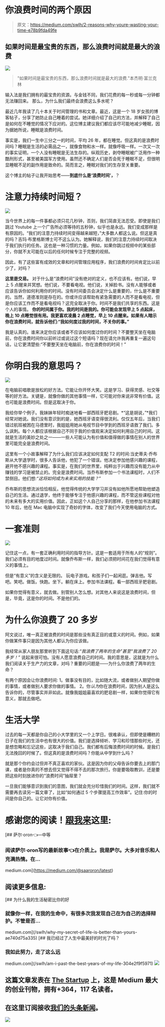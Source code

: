 # 你浪费时间的两个原因

> 原文：<https://medium.com/swlh/2-reasons-why-youre-wasting-your-time-e78b9fda49fe>

## 如果时间是最宝贵的东西，那么浪费时间就是最大的浪费

![](img/2e60b0f158646b7d53cdd01d798787af.png)

> "如果时间是最宝贵的东西，那么浪费时间就是最大的浪费."本杰明·富兰克林

输入法是我们拥有的最宝贵的资源。与金钱不同，我们花费的每一秒或每一分钟都无法赚回来。
那么，为什么我们最终会浪费这么多水呢？

最近几年我读了几十本关于时间管理的书和文章。最近，这是一个 18 岁女孩的博客帖子，分享了她防止自己睡着的尝试。她详细介绍了自己的方法，并解释了自己是如何在不睡觉的情况下应对的。这位博主建议我们都应该尽可能地减少睡眠，因为据她所说，睡眠是浪费时间。

事实是，我们一生中三分之一的时间，平均 26 年，都在睡觉。但这真的是浪费时间吗？睡眠是生活的必需品之一，就像食物和水一样。就像呼吸一样。一次又一次的事实证明，一个人没有睡眠是无法生存的。纵观历史，剥夺睡眠被广泛用作一种酷刑形式，甚至被美国军方使用。虽然还不确定人们是否会死于睡眠不足，但很明显睡眠不足的副作用是致命的。简而言之，睡眠对我们的生存至关重要。

这个博主的帖子让我开始思考——**到底什么是‘浪费时间’，**？

# 注意力持续时间短？

![](img/8437dfbbc90028e235553f54d0f79df3.png)

当今世界上的每一件事都必须只花几秒钟，否则，我们简直无法忍受。即使是我们跳过 Youtube 上一个广告所必须等待的五秒钟，似乎也是永远。我们变成那样是有原因的。“我们的注意力持续时间变得越来越短，”大多数人都这么说。但这是真的吗？吉玛·布里格斯博士可不这么认为。她解释说，我们的注意力持续时间取决于我们执行的任务。这也是一种习惯的力量。例如，如果你跳过视频中的某些部分，你就不太可能在以后的任何时候专注于完整的视频。

因此，有了这些富有成效的文章和时间管理应用程序，我们浪费的时间肯定比以前少了，对吗？

**这里是交易。**
对于什么是“浪费时间”没有绝对的定义，也不应该有。他们说，早上 5 点醒来并冥想。他们说，不要看电视。他们说，关掉脸书。没有人能够或者应该告诉你如何利用你的时间。没有时间委员会决定什么是重要的，什么是不重要的。当然，道德准则是存在的。你或许应该帮助有紧急需要的人而不是看电视，但是你应该工作而不是看电视吗？这完全取决于你。时间不是我们共享的东西。这是个人的事情。
**你的时间属于你。我的时间是我的。你可能会发现早上 5 点起床，晚上 10 点睡觉很有用。我更喜欢凌晨 2 点睡觉，早上 10 点醒来。如果有人暗示你在浪费时间，就告诉他们:“我如何度过我的时间，不关你的事。”**

我是认真的。谁来决定你应该或者不应该如何度过你的时间？不要整天坐在电脑前，你在浪费时间你以前听过或说过这个短语吗？现在请允许我再重复一遍这句话，让它更清楚些:“不要整天坐在电脑前，你在浪费你的时间！”

# 你明白我的意思吗？

![](img/eca80f6117b0a5d8b23b8ff21f06edc4.png)

在电脑前唱歌是放松的好方法。它能让你开怀大笑。这是学习、获得灵感、社交等等的好方法。关键是，就像你做的其他事情一样，它可能对你来说非常有价值。这也可能是浪费时间。但是这取决于你。

我给你举个例子。我妹妹年轻时痴迷地看一部西班牙肥皂剧。*“这是胡说，”*我们经常对她说。我们没有意识到的是，她西班牙语变得很流利。仅仅五年后，当我们错过航班被困在马德里时，我姐姐用她从电视节目中学到的西班牙语救了我们。多么讽刺。每个人都应该根据自己不同于我的价值观来决定如何利用自己的时间。这就是生活的美妙之处之一——一些人可能认为有价值和值得做的事情在别人的世界里可能完全是浪费时间。

这里有一个小故事解释了为什么我们应该决定如何支配 T2 的时间:当史蒂夫·乔布斯从大学退学时，很多人告诉他，他犯了一个错误。他决定参加他感兴趣的课程，避开他不感兴趣的课程。事实是，在我们的世界里，纯粹出于兴趣而没有能力从中赚钱的学习是被禁止的。完全是浪费时间。当乔布斯参加一个书法课程时，人们不禁侧目。他们想:*“这将如何成为未来实用的技能？”*

乔布斯的思想流派恰恰相反。他觉得传统的大学学习并没有如他所愿地帮助他塑造自己的生活。通过退学，他终于能够专注于他感兴趣的课程，而不管这些课程对他的未来有多大的实用价值。因此，正如这个人自己分享的那样，在他参加书法课程 10 年后，他在 Mac 电脑中实现了奇妙的字体，改变了我们今天使用电脑的方式。

# 一套准则

![](img/7ffcec8579b237aabe6a57a9d788b4a2.png)

记住这一点，有一套正确利用时间的指导方针。这是一套适用于所有人的“规则”。我们必须有目的地度过时间。就像乔布斯一样，我们必须把时间花在我们觉得有意义的事情上。

但是“有意义”的含义是无限的。
玩电子游戏。和孩子们一起闲逛。弹吉他。写吧。笑吧。做饭。快跑。坐下。躺在床上。参加书法课程。看一部西班牙肥皂剧。

如果你觉得有意义，就去做。别管别人怎么想。对其他人来说这是浪费时间，但是，毕竟，这是你的时间。不是他们的。

# 为什么你浪费了 20 多岁

阿文说过，唯一真正被浪费的时间是那些没有真正目的或意义的时间。例如，如果你做某件事只是因为其他人都认为你应该做。

我经常从家人朋友那里听到下面这句话:*“我浪费了两年的生命”*甚至*“我浪费了 20 多岁！”*
说起来很可怕。没有人愿意浪费自己的时间。我的意思是，这就是为什么我们阅读关于生产力的文章，对吗？重要的问题是——为什么你浪费了两年的生命？

有两个原因会让你浪费时间:
1。做事没有目的，比如随大流，或者做别人期望你做的事情，或者做别人要求你做的事情。
2。你*认为*你在浪费时间，因为别人是这么告诉你的，尽管事实并非如此。就像我姐姐最喜欢的肥皂剧一样，如果你觉得它有意义，那就去做吧。

# 生活大学

过去的每一天都是你自己的小大学里的又一个上学日。很难承认，但即使是糟糕的日子在我们的生活中也有很大的价值。我们是选择倾听、学习和珍惜那些时光，还是想忽略和忘记这些，这取决于我们自己。我们都有后悔浪费时间的时候。是我们无法挽回的时候了。但这真的是浪费时间吗？你能从中学到什么吗？

就是那个你约会过但并不真正喜欢的家伙。这是因为你的父母告诉你要去上的那门课，或者是你真的不想去但又觉得不得不去的那次旅行。你是要吸取教训，还是要把这些时刻放进你的“浪费时间”抽屉里？

一旦我们能够意识到我们的意图，我们就会充分珍惜我们的时间。这样，我们就不需要再去读另一篇文章了，比如“如何通过 5 个步骤提高工作效率”。记住:你的时间是你自己的。让它对你有价值。

# 感谢您的阅读！[跟我来](/@saaroron)这里:

[](https://medium.com/@saaroron/latest) [## 萨尔·oron⁦⁦👈—中等

### 阅读萨尔·oron⁦⁦写的最新故事👈在介质上。我是萨尔。大多对音乐和人充满热情。在…

medium.com](https://medium.com/@saaroron/latest) 

## 阅读更多信息:

[](/swlh/why-my-secret-of-life-is-better-than-yours-ae740d75a335) [## 为什么我的生活秘密比你的好

### 就像你一样，在我的生命中，有很多次我发现自己在为自己的选择辩护。不管是否…

medium.com](/swlh/why-my-secret-of-life-is-better-than-yours-ae740d75a335) [](/swlh/am-i-past-the-best-years-of-my-life-304e2f9f5971) [## 我已经过了人生中最美好的时光了吗？

### 我如此努力，走了这么远

medium.com](/swlh/am-i-past-the-best-years-of-my-life-304e2f9f5971) [![](img/308a8d84fb9b2fab43d66c117fcc4bb4.png)](https://medium.com/swlh)

## 这篇文章发表在 [The Startup](https://medium.com/swlh) 上，这是 Medium 最大的创业刊物，拥有+364，117 名读者。

## 在这里订阅接收[我们的头条新闻](http://growthsupply.com/the-startup-newsletter/)。

[![](img/b0164736ea17a63403e660de5dedf91a.png)](https://medium.com/swlh)